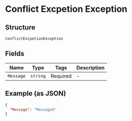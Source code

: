 
# Conflict Excpetion Exception

## Structure

`ConflictExcpetionException`

## Fields

| Name | Type | Tags | Description |
|  --- | --- | --- | --- |
| `Message` | `string` | Required | - |

## Example (as JSON)

```json
{
  "Message": "Message6"
}
```

